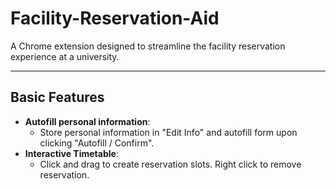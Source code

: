 # Facility-Reservation-Aid

A Chrome extension designed to streamline the facility reservation experience at a university.

---

## Basic Features
- **Autofill personal information**: 
  - Store personal information in "Edit Info" and autofill form upon clicking "Autofill / Confirm".
- **Interactive Timetable**: 
  - Click and drag to create reservation slots. Right click to remove reservation.